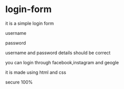# login-form

it is a simple login form

username

password

username and password details should be correct

you can login through facebook,instagram and geogle

it is made using html and css

secure 100%
